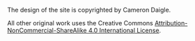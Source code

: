 The design of the site is copyrighted by Cameron Daigle.

All other original work uses the Creative Commons
[Attribution-NonCommercial-ShareAlike 4.0 International License][l].

[l]: http://creativecommons.org/licenses/by-nc-sa/4.0/deed.en_US.
